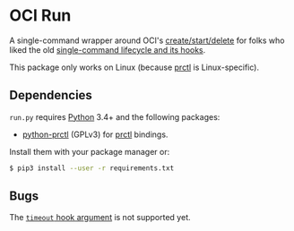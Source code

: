 # OCI Run

A single-command wrapper around OCI's [create/start/delete][lifecycle]
for folks who liked the old
[single-command lifecycle and its hooks][lifecycle-0.5.0].

This package only works on Linux (because [prctl][prctl.2] is
Linux-specific).

## Dependencies

`run.py` requires [Python][] 3.4+ and the following packages:

* [python-prctl][] (GPLv3) for [prctl][prctl.2] bindings.

Install them with your package manager or:

```sh
$ pip3 install --user -r requirements.txt
```

## Bugs

The [`timeout` hook argument][timeout] is not supported yet.

[lifecycle]: https://github.com/opencontainers/runtime-spec/blob/v1.0.0-rc1/runtime.md#lifecycle
[lifecycle-0.5.0]: https://github.com/opencontainers/runtime-spec/blob/v0.5.0/runtime.md#lifecycle
[timeout]: https://github.com/opencontainers/runtime-spec/blob/v0.5.0/config.md#poststop

[Python]: https://www.python.org/
[python-prctl]: https://pypi.python.org/pypi/python-prctl

[prctl.2]: http://man7.org/linux/man-pages/man2/prctl.2.html
